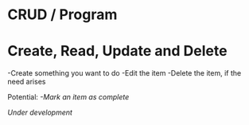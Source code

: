 # CRUD / Program

# Create, Read, Update and Delete
-Create something you want to do 
-Edit the item 
-Delete the item, if the need arises

Potential: 
<i>-Mark an item as complete</i>

<i>Under development</i>
